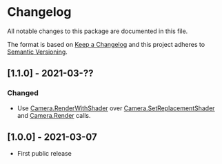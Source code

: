 # Changelog
All notable changes to this package are documented in this file.

The format is based on [Keep a Changelog](http://keepachangelog.com/en/1.0.0/)
and this project adheres to [Semantic Versioning](http://semver.org/spec/v2.0.0.html).
 
## [1.1.0] - 2021-03-??
### Changed
 - Use [Camera.RenderWithShader](https://docs.unity3d.com/ScriptReference/Camera.RenderWithShader.html) over 
 [Camera.SetReplacementShader](https://docs.unity3d.com/ScriptReference/Camera.ResetReplacementShader.html) and [Camera.Render](https://docs.unity3d.com/ScriptReference/Camera.Render.html) calls.

## [1.0.0] - 2021-03-07
 - First public release
